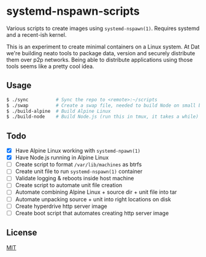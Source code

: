 # systemd-nspawn-scripts
Various scripts to create images using `systemd-nspawn(1)`. Requires systemd
and a recent-ish kernel.

This is an experiment to create minimal containers on a Linux system. At Dat
we're building neato tools to package data, version and securely distribute
them over p2p networks. Being able to distribute applications using those tools
seems like a pretty cool idea.

## Usage
```sh
$ ./sync          # Sync the repo to <remote>:~/scripts
$ ./swap          # Create a swap file, needed to build Node on small boxes
$ ./build-alpine  # Build Alpine Linux
$ ./build-node    # Build Node.js (run this in tmux, it takes a while)
```

## Todo
- [x] Have Alpine Linux working with `systemd-npawn(1)`
- [x] Have Node.js running in Alpine Linux
- [ ] Create script to format `/var/lib/machines` as btrfs
- [ ] Create unit file to run `systemd-nspawn(1)` container
- [ ] Validate logging & reboots inside host machine
- [ ] Create script to automate unit file creation
- [ ] Automate combining Alpine Linux + source dir + unit file into tar
- [ ] Automate unpacking source + unit into right locations on disk
- [ ] Create hyperdrive http server image
- [ ] Create boot script that automates creating http server image

## License
[MIT](https://tldrlegal.com/license/mit-license)
